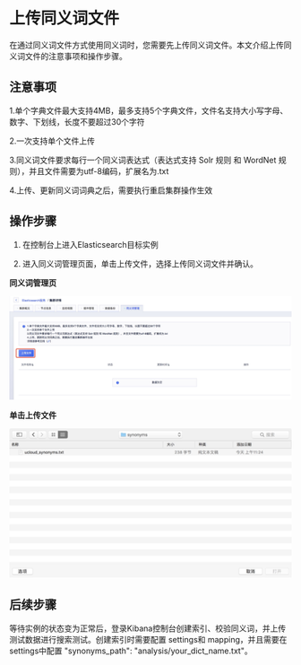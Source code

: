 # 上传同义词文件

在通过同义词文件方式使用同义词时，您需要先上传同义词文件。本文介绍上传同义词文件的注意事项和操作步骤。

## 注意事项

1.单个字典文件最大支持4MB，最多支持5个字典文件，文件名支持大小写字母、数字、下划线，长度不要超过30个字符

2.一次支持单个文件上传

3.同义词文件要求每行一个同义词表达式（表达式支持 Solr 规则 和 WordNet 规则），并且文件需要为utf-8编码，扩展名为.txt

4.上传、更新同义词词典之后，需要执行重启集群操作生效

## 操作步骤

1. 在控制台上进入Elasticsearch目标实例

2. 进入同义词管理页面，单击上传文件，选择上传同义词文件并确认。

**同义词管理页**

![image](/images/operate/synonyms_1.jpg)

**单击上传文件**

![image](/images/operate/synonyms_2.jpg)

## 后续步骤
等待实例的状态变为正常后，登录Kibana控制台创建索引、校验同义词，并上传测试数据进行搜索测试。创建索引时需要配置 settings和 mapping，并且需要在 settings中配置 "synonyms_path": "analysis/your_dict_name.txt"。